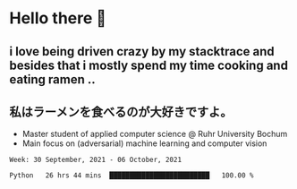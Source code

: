 # Hello there 👋

## i love being driven crazy by my stacktrace and besides that i mostly spend my time cooking and eating ramen ..
## 私はラーメンを食べるのが大好きですよ。

* Master student of applied computer science @ Ruhr University Bochum
* Main focus on (adversarial) machine learning and computer vision

<!--START_SECTION:waka-->
```text
Week: 30 September, 2021 - 06 October, 2021

Python   26 hrs 44 mins  █████████████████████████   100.00 % 
```
<!--END_SECTION:waka-->
